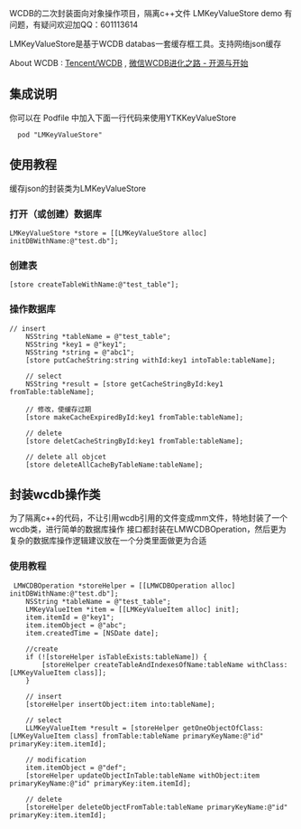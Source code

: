 
WCDB的二次封装面向对象操作项目，隔离c++文件
LMKeyValueStore demo 有问题，有疑问欢迎加QQ：601113614

LMKeyValueStore是基于WCDB databas一套缓存框工具。支持网络json缓存

About WCDB : [Tencent/WCDB](https://github.com/Tencent/wcdb) , [微信WCDB进化之路 - 开源与开始](https://mp.weixin.qq.com/s?__biz=MzAwNDY1ODY2OQ%3D%3D&mid=2649286603&idx=1&sn=d243dd27f2c6614631241cd00570e853&chksm=8334c349b4434a5fd81809d656bfad6072f075d098cb5663a85823e94fc2363edd28758ab882&mpshare=1&scene=1&srcid=0609GLAeaGGmI4zCHTc2U9ZX)

## 集成说明
你可以在 Podfile 中加入下面一行代码来使用YTKKeyValueStore
```
  pod "LMKeyValueStore"
```

## 使用教程
缓存json的封装类为LMKeyValueStore

### 打开（或创建）数据库
```objc-c
LMKeyValueStore *store = [[LMKeyValueStore alloc] initDBWithName:@"test.db"];
````

### 创建表
```objc-c
[store createTableWithName:@"test_table"];
```

### 操作数据库
```objc
// insert
    NSString *tableName = @"test_table";
    NSString *key1 = @"key1";
    NSString *string = @"abc1";
    [store putCacheString:string withId:key1 intoTable:tableName];
    
    // select
    NSString *result = [store getCacheStringById:key1 fromTable:tableName];
    
    // 修改，使缓存过期
    [store makeCacheExpiredById:key1 fromTable:tableName];
    
    // delete
    [store deletCacheStringById:key1 fromTable:tableName];
    
    // delete all objcet
    [store deleteAllCacheByTableName:tableName];
```

## 封装wcdb操作类
 为了隔离c++的代码，不让引用wcdb引用的文件变成mm文件，特地封装了一个wcdb类，进行简单的数据库操作
接口都封装在LMWCDBOperation，然后更为复杂的数据库操作逻辑建议放在一个分类里面做更为合适

### 使用教程
```objc
 LMWCDBOperation *storeHelper = [[LMWCDBOperation alloc] initDBWithName:@"test.db"];
    NSString *tableName = @"test_table";
    LMKeyValueItem *item = [[LMKeyValueItem alloc] init];
    item.itemId = @"key1";
    item.itemObject = @"abc";
    item.createdTime = [NSDate date];
    
    //create
    if (![storeHelper isTableExists:tableName]) {
        [storeHelper createTableAndIndexesOfName:tableName withClass:[LMKeyValueItem class]];
    }
    
    // insert
    [storeHelper insertObject:item into:tableName];
    
    // select
    LLMKeyValueItem *result = [storeHelper getOneObjectOfClass:[LMKeyValueItem class] fromTable:tableName primaryKeyName:@"id" primaryKey:item.itemId];
    
    // modification
    item.itemObject = @"def";
    [storeHelper updateObjectInTable:tableName withObject:item primaryKeyName:@"id" primaryKey:item.itemId];
    
    // delete
    [storeHelper deleteObjectFromTable:tableName primaryKeyName:@"id" primaryKey:item.itemId];
```
